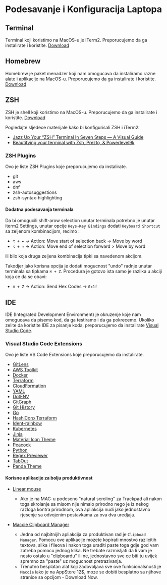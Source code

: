 # Podesavanje i Konfiguracija Laptopa

## Terminal

Terminal koji koristimo na MacOS-u je iTerm2. Preporucujemo da ga instalirate i koristite. [Download](https://iterm2.com/downloads.html)

## Homebrew

Homebrew je paket menadzer koji nam omogucava da instaliramo razne alate i aplikacije na MacOS-u. Preporucujemo da ga instalirate i koristite. [Download](https://brew.sh/)

## ZSH

ZSH je shell koji koristimo na MacOS-u. Preporucujemo da ga instalirate i koristite. [Download](https://ohmyz.sh/)

Pogledajte sljedece materijale kako bi konfigurisali ZSH i iTerm2:

- [Jazz Up Your “ZSH” Terminal In Seven Steps — A Visual Guide](https://www.freecodecamp.org/news/jazz-up-your-zsh-terminal-in-seven-steps-a-visual-guide-e81a8fd59a38/)
- [Beautifying your terminal with Zsh, Prezto, & Powerlevel9k](https://medium.com/@oldwestaction/beautifying-your-terminal-with-zsh-prezto-powerlevel9k-9e8de2023046)

### ZSH Plugins

Ovo je liste ZSH Plugins koje preporucujemo da instalirate.

- git
- aws
- dnf
- zsh-autosuggestions
- zsh-syntax-highlighting

#### Dodatna podesavanja terminala

Da bi omogucili shift-arow selection unutar terminala potrebno je unutar iterm2 Settings, unutar opcije `Keys-Key Bindings` dodati `Keyboard Shortcut` sa zeljenom kombinacijom, recimo :

- `⌥ + ←` -> Action: Move start of selection back -> Move by word
- `⌥ + →` -> Action: Move end of selection forward > Move by word

ili bilo koja druga zeljena kombinacija tipki sa navedenom akcijom.

Takodjer jako korisna opcija je dodati mogucnost "undo" radnje unutar terminala sa tipkama `⌘ + Z`. Procedura je gotovo ista samo je razlika u akciji koja ce da se obavi:

- `⌘ + Z` -> Action: Send Hex Codes -> `0x1f`

## IDE

IDE (Integrated Development Environment) je okruzenje koje nam omogucava da pisemo kod, da ga testiramo i da ga pokrecemo. Ukoliko zelite da koristite IDE za pisanje koda, preporucujemo da instalirate [Visual Studio Code](https://code.visualstudio.com/).

### Visual Studio Code Extensions

Ovo je liste VS Code Extensions koje preporucujemo da instalirate.

- [GitLens](https://marketplace.visualstudio.com/items?itemName=eamodio.gitlens)
- [AWS Toolkit](https://marketplace.visualstudio.com/items?itemName=AmazonWebServices.aws-toolkit-vscode)
- [Docker](https://marketplace.visualstudio.com/items?itemName=ms-azuretools.vscode-docker)
- [Terraform](https://marketplace.visualstudio.com/items?itemName=HashiCorp.terraform)
- [CloudFormation](https://marketplace.visualstudio.com/items?itemName=aws-scripting-guy.cform)
- [YAML](https://marketplace.visualstudio.com/items?itemName=redhat.vscode-yaml)
- [DotENV](https://marketplace.visualstudio.com/items?itemName=mikestead.dotenv)
- [GitGraph](https://marketplace.visualstudio.com/items?itemName=mhutchie.git-graph)
- [Git History](https://marketplace.visualstudio.com/items?itemName=donjayamanne.githistory)
- [Go](https://marketplace.visualstudio.com/items?itemName=golang.go)
- [HashiCorp Terraform](https://marketplace.visualstudio.com/items?itemName=HashiCorp.terraform)
- [Ident-rainbow](https://marketplace.visualstudio.com/items?itemName=oderwat.indent-rainbow)
- [Kubernetes](https://marketplace.visualstudio.com/items?itemName=ms-kubernetes-tools.vscode-kubernetes-tools)
- [Jinja](https://marketplace.visualstudio.com/items?itemName=wholroyd.jinja)
- [Material Icon Theme](https://marketplace.visualstudio.com/items?itemName=PKief.material-icon-theme)
- [Peacock](https://marketplace.visualstudio.com/items?itemName=johnpapa.vscode-peacock)
- [Python](https://marketplace.visualstudio.com/items?itemName=ms-python.python)
- [Regex Previewer](https://marketplace.visualstudio.com/items?itemName=chrmarti.regex)
- [TabOut](https://marketplace.visualstudio.com/items?itemName=albert.TabOut)
- [Panda Theme](https://marketplace.visualstudio.com/items?itemName=tinkertrain.theme-panda)

#### Korisne aplikacije za bolju produktivnost

- [Linear mouse](https://linearmouse.app)

  - Ako je na MAC-u podeseno "natural scroling" za Trackpad ali nakon toga skrolanje sa misom nije nimalo prirodno nego je iz nekog razloga kontra prirodnom, ova apliakcija nudi jako jednostavno rjesenje sa odvojenim postavkama za ova dva uredjaja.

- [Maccie Clipboard Manager](https://maccy.app)
  - Jedna od najbitnijih apliakcija za produktivan rad je `Clipboad Manager`. Pomocu ove aplikacije mozete kopirati mnostvo razlicitih textova, slika i fileova i nakon toga uraditi paste toga gdje god vam zatreba pomocu jednog klika. Ne trebate razmisljati da li vam je nesto ostalo u "clipboardu" ili ne, jednostavno sve ce biti tu uvijek spremno za "paste" uz mogucnost pretrazivanja.
  - Trenutno besplatan alat koji zadovoljava sve ove funkcionalsnosti je `Maccie` iako je na AppStore 12$, moze se dobiti besplatno sa njihove stranice sa opcijom - Download Now.
